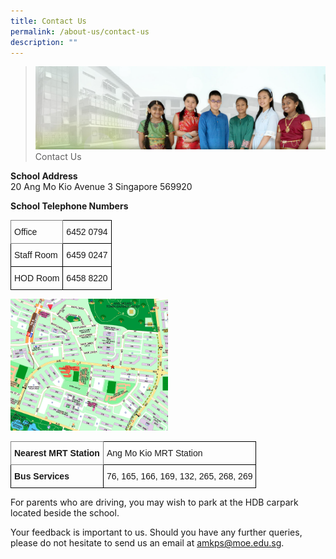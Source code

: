 ```yaml
---
title: Contact Us
permalink: /about-us/contact-us
description: ""
---
```

>![](/images/About%20Us/banner2-with%20bg.jpg) 
>Contact Us
 
 
 **School Address**
 <br>20 Ang Mo Kio Avenue 3 Singapore 569920

**School Telephone Numbers**


<style type="text/css">
.tg  {border-collapse:collapse;border-spacing:0;}
.tg td{border-color:black;border-style:solid;border-width:1px;font-family:Arial, sans-serif;font-size:14px;
  overflow:hidden;padding:10px 5px;word-break:normal;}
.tg th{border-color:black;border-style:solid;border-width:1px;font-family:Arial, sans-serif;font-size:14px;
  font-weight:normal;overflow:hidden;padding:10px 5px;word-break:normal;}
.tg .tg-cly1{text-align:left;vertical-align:middle}
.tg .tg-0pky{border-color:inherit;text-align:left;vertical-align:top}
.tg .tg-0lax{text-align:left;vertical-align:top}
</style>
<table class="tg">
<thead>
  <tr>
    <th class="tg-0pky"><span style="font-weight:normal">Office </span></th>
    <th class="tg-0lax"><span style="font-weight:normal">6452 0794</span></th>
  </tr>
</thead>
<tbody>
  <tr>
    <td class="tg-cly1">Staff Room</td>
    <td class="tg-cly1">6459 0247</td>
  </tr>
  <tr>
    <td class="tg-cly1">HOD Room</td>
    <td class="tg-cly1">6458 8220</td>
  </tr>
</tbody>
</table>

<img src="/images/About%20Us/AMKPS%20Map.png"  
     style="width:50%">

<style type="text/css">
.tg  {border-collapse:collapse;border-spacing:0;}
.tg td{border-color:black;border-style:solid;border-width:1px;font-family:Arial, sans-serif;font-size:14px;
  overflow:hidden;padding:10px 5px;word-break:normal;}
.tg th{border-color:black;border-style:solid;border-width:1px;font-family:Arial, sans-serif;font-size:14px;
  font-weight:normal;overflow:hidden;padding:10px 5px;word-break:normal;}
.tg .tg-1wig{font-weight:bold;text-align:left;vertical-align:top}
.tg .tg-fymr{border-color:inherit;font-weight:bold;text-align:left;vertical-align:top}
.tg .tg-0lax{text-align:left;vertical-align:top}
</style>
<table class="tg">
<thead>
  <tr>
    <th class="tg-fymr">Nearest MRT Station</th>
    <th class="tg-0lax">Ang Mo Kio MRT Station</th>
  </tr>
</thead>
<tbody>
  <tr>
    <td class="tg-1wig">Bus Services</td>
    <td class="tg-0lax">76, 165, 166, 169, 132, 265, 268, 269</td>
  </tr>
</tbody>
</table>

For parents who are driving, you may wish to park at the HDB carpark located beside the school.

Your feedback is important to us. Should you have any further queries, please do not hesitate to send us an email at amkps@moe.edu.sg.